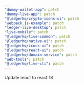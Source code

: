 ```yaml
---
"dummy-wallet-app": patch
"dummy-live-app": patch
"@ledgerhq/crypto-icons-ui": patch
"webpack.js-example": patch
"ledger-live-desktop": patch
"live-mobile": patch
"@ledgerhq/live-common": patch
"@ledgerhq/native-ui": patch
"@ledgerhq/icons-ui": patch
"@ledgerhq/react-ui": patch
"@ledgerhq/domain-service": patch
"web-tools": patch
"@ledgerhq/live-cli": patch
---
```


Update react to react 18
